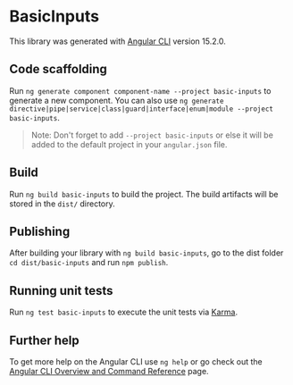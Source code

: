 # BasicInputs

This library was generated with [Angular CLI](https://github.com/angular/angular-cli) version 15.2.0.

## Code scaffolding

Run `ng generate component component-name --project basic-inputs` to generate a new component. You can also use `ng generate directive|pipe|service|class|guard|interface|enum|module --project basic-inputs`.
> Note: Don't forget to add `--project basic-inputs` or else it will be added to the default project in your `angular.json` file. 

## Build

Run `ng build basic-inputs` to build the project. The build artifacts will be stored in the `dist/` directory.

## Publishing

After building your library with `ng build basic-inputs`, go to the dist folder `cd dist/basic-inputs` and run `npm publish`.

## Running unit tests

Run `ng test basic-inputs` to execute the unit tests via [Karma](https://karma-runner.github.io).

## Further help

To get more help on the Angular CLI use `ng help` or go check out the [Angular CLI Overview and Command Reference](https://angular.io/cli) page.
